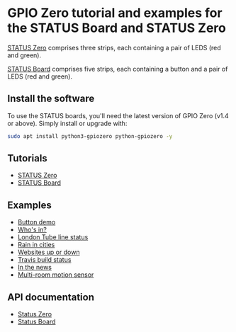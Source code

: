 # GPIO Zero tutorial and examples for the STATUS Board and STATUS Zero

[STATUS Zero](https://thepihut.com/collections/status-boards/products/status-board-zero)
comprises three strips, each containing a pair of LEDS (red and green).

[STATUS Board](https://thepihut.com/collections/status-boards/products/status-board-pro)
comprises five strips, each containing a button and a pair of LEDS (red and
green).

## Install the software

To use the STATUS boards, you'll need the latest version of GPIO Zero (v1.4 or
above). Simply install or upgrade with:

```bash
sudo apt install python3-gpiozero python-gpiozero -y
```

## Tutorials

- [STATUS Zero](tutorials/status-zero/README.md)
- [STATUS Board](tutorials/status-board/README.md)

## Examples

- [Button demo](examples/button-demo/README.md)
- [Who's in?](examples/whos-in/README.md)
- [London Tube line status](examples/tube/README.md)
- [Rain in cities](examples/rain/README.md)
- [Websites up or down](examples/website-monitor/README.md)
- [Travis build status](examples/travis-build/README.md)
- [In the news](examples/news/README.md)
- [Multi-room motion sensor](examples/multi-room-motion/README.md)

## API documentation

- [Status Zero](http://gpiozero.readthedocs.io/en/stable/api_boards.html#statuszero)
- [Status Board](http://gpiozero.readthedocs.io/en/stable/api_boards.html#statusboard)
